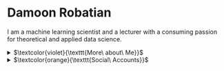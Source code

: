 # Damoon Robatian
I am a machine learning scientist and a lecturer with a consuming passion for theoretical and applied data science. 

<details><summary>$\textcolor{violet}{\texttt{More\ about\ Me}}$</summary>
<p>

```
- I hold a PhD dedicated to reliable learning from incomplete data.
- I have contributed to data projects across several fields, including healthcare management, financial 
  technologies, telecommunications, and scheduling.
- I code in Python, R, and SQL.
- I authored an online machine learning course for McGill School of Continuing Studies (McGill SCS).
- I have been teaching at McGill SCS since 2018. 
- I authored peer-reviewed journal and conference papers.
```
</p>
</details>


<details><summary>$\textcolor{orange}{\texttt{Social\ Accounts}}$</summary>
<p>

[![LinkedIn](https://github.com/damoonrobatian/damoonrobatian/blob/b0b0d1188e6f594e5afb28807a5fba9975b6d515/logos/linkedin_glow.png)](https://linkedin.com/in/damoon-robatian/)

[![LinkedIn](<img src="https://github.com/damoonrobatian/damoonrobatian/blob/b0b0d1188e6f594e5afb28807a5fba9975b6d515/logos/linkedin_glow.png" width=100 height=100>)](https://linkedin.com/in/damoon-robatian/)

<img src="https://github.com/damoonrobatian/damoonrobatian/blob/b0b0d1188e6f594e5afb28807a5fba9975b6d515/logos/linkedin_glow.png" width=100 height=100>

https://github.com/damoonrobatian/damoonrobatian/blob/bda1f5cb87d9538ac134ab696236deec7132b8cc/logos/LI-In-Bug.png

https://github.com/damoonrobatian/damoonrobatian/blob/bda1f5cb87d9538ac134ab696236deec7132b8cc/logos/gmail.png

https://github.com/damoonrobatian/damoonrobatian/blob/bda1f5cb87d9538ac134ab696236deec7132b8cc/logos/gmail2.png

https://github.com/damoonrobatian/damoonrobatian/blob/bda1f5cb87d9538ac134ab696236deec7132b8cc/logos/linkedin_gold.png

https://github.com/damoonrobatian/damoonrobatian/blob/bda1f5cb87d9538ac134ab696236deec7132b8cc/logos/linkedin_prem1.png

https://github.com/damoonrobatian/damoonrobatian/blob/bda1f5cb87d9538ac134ab696236deec7132b8cc/logos/mcgill.jpg

https://github.com/damoonrobatian/damoonrobatian/blob/bda1f5cb87d9538ac134ab696236deec7132b8cc/logos/mcgill.png

https://github.com/damoonrobatian/damoonrobatian/blob/bda1f5cb87d9538ac134ab696236deec7132b8cc/logos/mcgill_sig_red.jpg

https://github.com/damoonrobatian/damoonrobatian/blob/bda1f5cb87d9538ac134ab696236deec7132b8cc/logos/mcgill_white_on_red.png

```
```
</p>
</details>

